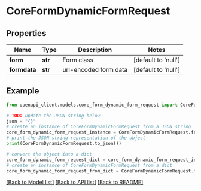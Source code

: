 # CoreFormDynamicFormRequest


## Properties

Name | Type | Description | Notes
------------ | ------------- | ------------- | -------------
**form** | **str** | Form class | [default to 'null']
**formdata** | **str** | url-encoded form data | [default to 'null']

## Example

```python
from openapi_client.models.core_form_dynamic_form_request import CoreFormDynamicFormRequest

# TODO update the JSON string below
json = "{}"
# create an instance of CoreFormDynamicFormRequest from a JSON string
core_form_dynamic_form_request_instance = CoreFormDynamicFormRequest.from_json(json)
# print the JSON string representation of the object
print(CoreFormDynamicFormRequest.to_json())

# convert the object into a dict
core_form_dynamic_form_request_dict = core_form_dynamic_form_request_instance.to_dict()
# create an instance of CoreFormDynamicFormRequest from a dict
core_form_dynamic_form_request_from_dict = CoreFormDynamicFormRequest.from_dict(core_form_dynamic_form_request_dict)
```
[[Back to Model list]](../README.md#documentation-for-models) [[Back to API list]](../README.md#documentation-for-api-endpoints) [[Back to README]](../README.md)


